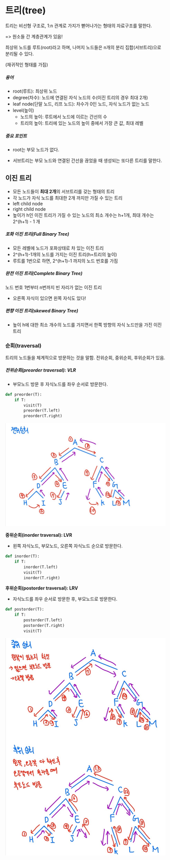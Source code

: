 # 트리(tree)

트리는 비선형 구조로, 1:n 관계로 가지가 뻗어나가는 형태의 자료구조를 말한다.

=> 원소들 간 계층관계가 있음!



최상위 노드를 루트(root)라고 하며, 나머지 노드들은 n개의 분리 집합(서브트리)으로 분리될 수 있다.

(재귀적인 형태를 가짐)

##### 용어

- root(루트): 최상위 노드
- degree(차수): 노드에 연결된 자식 노드의 수(이진 트리의 경우 최대 2개)
- leaf node(단말 노드, 리프 노드): 차수가 0인 노드, 자식 노드가 없는 노드
- level(높이)
  - 노드의 높이: 루트에서 노드에 이르는 간선의 수
  - 트리의 높이: 트리에 있는 노드의 높이 중에서 가장 큰 값, 최대 레벨

##### 중요 포인트

- root는 부모 노드가 없다.

- 서브트리는 부모 노드와 연결된 간선을 끊었을 때 생성되는 또다른 트리를 말한다.



## 이진 트리

- 모든 노드들이 **최대 2개**의 서브트리를 갖는 형태의 트리
-  각 노드가 자식 노드를 최대한 2개 까지만 가질 수 있는 트리
  - left child node
  - right child node
- 높이가 h인 이진 트리가 가질 수 있는 노드의 최소 개수는 h+1개, 최대 개수는 2^(h+1) - 1 개



##### 포화 이진 트리(Full Binary Tree)

- 모든 레벨에 노드가 포화상태로 차 있는 이진 트리
- 2^(h+1)-1개의 노드를 가지는 이진 트리(h=트리의 높이)
- 루트를 1번으로 하면, 2^(h+1)-1 까지의 노드 번호를 가짐



##### 완전 이진 트리(Complete Binary Tree)

노드 번호 1번부터 n번까지 빈 자리가 없는 이진 트리

- 오른쪽 자식이 있으면 왼쪽 자식도 있다!

##### 편향 이진 트리(skewed Binary Tree)

- 높이 h에 대한 최소 개수의 노드를 가지면서 한쪽 방향의 자식 노드만을 가진 이진 트리



### 순회(traversal)

트리의 노드들을 체계적으로 방문하는 것을 말함. 전위순회, 중위순회, 후위순회가 있음.

##### 전위순회(preorder traversal): VLR

- 부모노드 방문 후 자식노드를 좌우 순서로 방문한다.

```python
def preorder(T):
    if T:
        visit(T)
        preorder(T.left)
        preorder(T.right)
```



![5](트리_images/5-1617897228139.jpg)

**중위순회(inorder traversal): LVR**

- 왼쪽 자식노드, 부모노드, 오른쪽 자식노드 순으로 방문한다.

```python
def inorder(T):
    if T:
        inorder(T.left)
        visit(T)
        inorder(T.right)
```

**후위순회(postorder traversal): LRV**

- 자식노드를 좌우 순서로 방문한 후, 부모노드로 방문한다.

```python
def postorder(T):
    if T:
        postorder(T.left)
        postorder(T.right)
        visit(T)
```



![6](트리_images/6.jpg)





